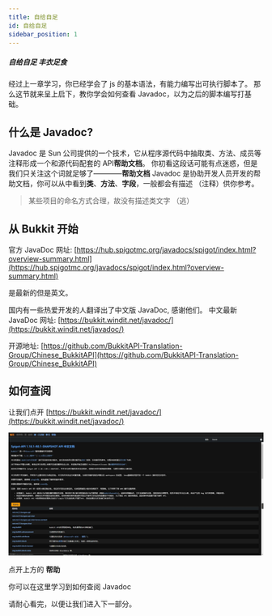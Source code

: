 ```yaml
---
title: 自给自足
id: 自给自足
sidebar_position: 1
---
```

##### 自给自足 丰衣足食

经过上一章学习，你已经学会了 js 的基本语法，有能力编写出可执行脚本了。
那么这节就来呈上启下，教你学会如何查看 Javadoc，以为之后的脚本编写打基础。

## 什么是 Javadoc?

Javadoc 是 Sun 公司提供的一个技术，它从程序源代码中抽取类、方法、成员等注释形成一个和源代码配套的 API**帮助文档**。
你初看这段话可能有点迷惑，但是我们只关注这个词就足够了————**帮助文档**
Javadoc 是协助开发人员开发的帮助文档，你可以从中看到**类**、**方法**、**字段**，一般都会有描述 （注释）供你参考。

> 某些项目的命名方式合理，故没有描述类文字 （逃）

## 从 Bukkit 开始

官方 JavaDoc 网址: [https://hub.spigotmc.org/javadocs/spigot/index.html?overview-summary.html](https://hub.spigotmc.org/javadocs/spigot/index.html?overview-summary.html)

是最新的但是英文。

国内有一些热爱开发的人翻译出了中文版 JavaDoc, 感谢他们。
中文最新 JavaDoc 网址: [https://bukkit.windit.net/javadoc/](https://bukkit.windit.net/javadoc/)

开源地址: [https://github.com/BukkitAPI-Translation-Group/Chinese_BukkitAPI](https://github.com/BukkitAPI-Translation-Group/Chinese_BukkitAPI)

## 如何查阅

让我们点开 [https://bukkit.windit.net/javadoc/](https://bukkit.windit.net/javadoc/)

![javadoc_index.jpg](images/javadoc_index.jpg)

点开上方的 **帮助**

你可以在这里学习到如何查阅 Javadoc

请耐心看完，以便让我们进入下一部分。
